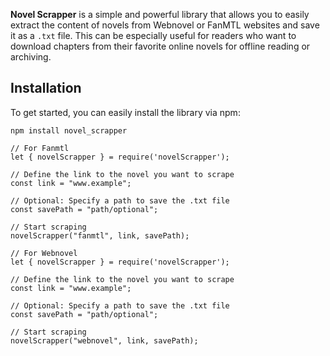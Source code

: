 **Novel Scrapper** is a simple and powerful library that allows you to easily extract the content of novels from Webnovel or FanMTL websites and save it as a `.txt` file. This can be especially useful for readers who want to download chapters from their favorite online novels for offline reading or archiving.

## Installation
To get started, you can easily install the library via npm:

```
npm install novel_scrapper
```

```
// For Fanmtl
let { novelScrapper } = require('novelScrapper');

// Define the link to the novel you want to scrape
const link = "www.example";

// Optional: Specify a path to save the .txt file
const savePath = "path/optional";

// Start scraping
novelScrapper("fanmtl", link, savePath);
```


```
// For Webnovel
let { novelScrapper } = require('novelScrapper');

// Define the link to the novel you want to scrape
const link = "www.example";

// Optional: Specify a path to save the .txt file
const savePath = "path/optional";

// Start scraping
novelScrapper("webnovel", link, savePath);
```
